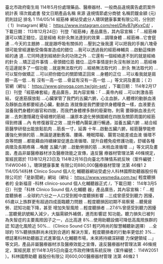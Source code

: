 臺北市政府衛生局 114年5月份處理藥品、醫療器材、一般商品違規廣告處罰案件統計表
項次裁處書
發文日期產品名稱 來源 違規情節處分商號
名稱罰鍰金額
(元)罰則註記 排名
1 114/05/14 經筋棒 網站受處分人瑭琪健康事業有限公司，分別於（ 1）Instagram( 網址： https://www.instagram.com/reel/DAvB7gKyxCd/ ，
下載日期： 113年12月24日）刊登「經筋棒」產品廣告，其內容宣稱：「 …經筋棒還可以矯正錯位，這是經絡
和針灸無法達到的效果 …調理身體 …經筋棒…它會竄連 …今天的主題肺 …就是跟呼吸有關係的 …壓到之後我還
可以把我的手腕八塊骨頭可能曾經運動受傷傷害造成的錯位 …我可以透過我的經筋棒輔具 …啟動這條肺經的通
道…它同時達到經絡針灸的功效之外 …它還有一個經絡達不到的就是經絡的針灸 …矯正這件事情 …骨頭錯位筋
錯位…這件事情是針灸沒有辦法的 …筋經棒在這邊就多了一個功能 …就是無法取代的 …經絡無法取代的 …針灸
無法取代的 …可以幫你做矯正 …可以把你錯位的關節矯正回來 …身體的正位 …可以看我就是肩膀一高一低 …有
沒有一高一低 …骨盆有沒有一高一低 …」等文詞及畫面；（ 2）官網（網址： https://www.ginyoga.com.tw/gin-set/
，下載日期： 114年2月17日）刊登「經筋棒套組」產品廣告，其內容宣稱：「 …黃帝內經 …可以刺激各筋結，
促進筋膜放鬆 …心臟掌管了我們的五臟六腑，心主血脈，人體裡的動脈血液及靜脈血液都要經過心臟，動脈血
液就像是我們要提供身體糧食一樣，血液要去滋養我們身體的器官和四肢，而我們身體裡多餘的廢棄物，則需
要靜脈血液去代謝 …去刺激隱藏在骨縫裡的筋結 …讓原本退化勞損圍繞在四肢及關節周圍的經筋得到修護 …內
有修復器官之效 …提升體內腸氣運行暢通，滋養五臟六腑 …結合經筋醫學研發出能放鬆肌肉 …筋長一寸，延壽
十年…啟動五臟六腑，經筋醫學能修護強化勞損的筋 …無論是運動舊傷、腰痛、睡眠障礙、腸胃功能差或血液
循環不良等問題 …都能藉由持續練習促進血液循環、提升自體免疫修護功能，舒緩各種病徵及長期疼痛 …喚醒
五臟六腑 …啟動勞損的筋 …末梢血液循環 …」等文詞及畫面，產品非屬醫療器材涉及醫療效能之宣傳，違反醫
療器材管理法第 46條規定，案經民眾於 113年12月23日及 114年2月16日向臺北市陳情系統反映（案件編號：
114W0046 ）。瑭琪健康事業
有限公司880,000醫療器材管理
法第 46條1
2 114/05/14科林 Clinico Sound 個人化
輔聽器網站受處分人科林國際助聽器股份有限公司於「是新聞網」網站（網址： https://www.yesmedia.com.tw/ 輕度聽損者的
全新福音 -科林 clinico-sound 個人化輔聽器正式 /，下載日期： 114年3月5日）刊登「科林 Clinico Sound 個人化輔聽
器」產品廣告，其內容宣稱：「 …輕度聽損者 …全球約六分之一人口受到輕中度聽損影響 …三成曾感受到聽力
困擾， 65歲以上族群更有超過四成面臨聽力問題 …輕度聽損因初期不易察覺 …聽覺疲勞、認知功能下降，甚至
增加失智風險 …輕度聽損者 …27.6%曾感受到聽力困擾 …當聽覺訊號輸入減少，大腦需額外補償，進而影響認
知功能。聽力損失已被列為失智症的主要風險因子之一，占比高達 8%…使用助聽設備可降低高風險族群的認
知退化風險近 50%…（Clinico Sound CS1 輕巧時尚的智慧輔聽新選擇） …全球約 15%聽損族群尚未找到合適的
解決方案，輕度聽損者的行動率更低於 3%…標誌著科林助聽器正式進軍個人化輔聽市場，未來將持續深耕聽
力保健領域 …」等文詞，產品非屬醫療器材涉及醫療效能之宣傳，違反醫療器材管理法第 46條規定，案經民眾
於114年3月5日向臺北市政府陳情系統反映（案件編號： 114W2051 ）。科林國際助聽
器股份有限公
司600,000醫療器材管理
法第 46條2
1

